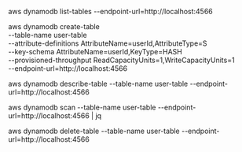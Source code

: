 
aws dynamodb list-tables --endpoint-url=http://localhost:4566

aws dynamodb create-table \
    --table-name user-table \
    --attribute-definitions AttributeName=userId,AttributeType=S \
    --key-schema AttributeName=userId,KeyType=HASH \
    --provisioned-throughput ReadCapacityUnits=1,WriteCapacityUnits=1 \
    --endpoint-url=http://localhost:4566

aws dynamodb describe-table --table-name user-table --endpoint-url=http://localhost:4566

aws dynamodb scan --table-name user-table --endpoint-url=http://localhost:4566 | jq

aws dynamodb delete-table --table-name user-table --endpoint-url=http://localhost:4566


